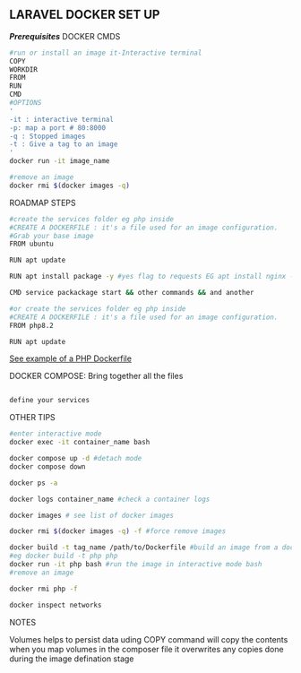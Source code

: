 ## LARAVEL DOCKER SET UP

***Prerequisites***
DOCKER CMDS

```bash
#run or install an image it-Interactive terminal
COPY
WORKDIR
FROM
RUN
CMD
#OPTIONS 
'
-it : interactive terminal
-p: map a port # 80:8000
-q : Stopped images 
-t : Give a tag to an image 
'
docker run -it image_name

#remove an image 
docker rmi $(docker images -q)

```
ROADMAP STEPS

```bash
#create the services folder eg php inside 
#CREATE A DOCKERFILE : it's a file used for an image configuration.
#Grab your base image 
FROM ubuntu

RUN apt update 

RUN apt install package -y #yes flag to requests EG apt install nginx -y

CMD service packackage start && other commands && and another

#or create the services folder eg php inside 
#CREATE A DOCKERFILE : it's a file used for an image configuration.
FROM php8.2

RUN apt update 
```
[See example of a PHP Dockerfile](https://hub.docker.com/_/php)

DOCKER COMPOSE:
Bring together all the files 
```bash

define your services
```

OTHER TIPS
```bash
#enter interactive mode
docker exec -it container_name bash

docker compose up -d #detach mode
docker compose down

docker ps -a

docker logs container_name #check a container logs

docker images # see list of docker images

docker rmi $(docker images -q) -f #force remove images

docker build -t tag_name /path/to/Dockerfile #build an image from a docker file
#eg docker build -t php php
docker run -it php bash #run the image in interactive mode bash
#remove an image

docker rmi php -f 

docker inspect networks


```
NOTES

Volumes helps to persist data
uding COPY command will copy the contents
when you map volumes in the composer file it overwrites any copies done during the image defination stage